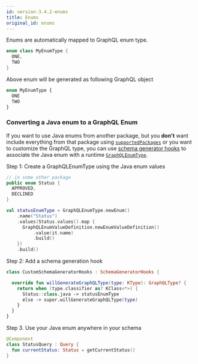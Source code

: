 ```yaml
---
id: version-3.4.2-enums
title: Enums
original_id: enums
---
```


Enums are automatically mapped to GraphQL enum type.

```kotlin
enum class MyEnumType {
  ONE,
  TWO
}
```

Above enum will be generated as following GraphQL object

```graphql
enum MyEnumType {
  ONE
  TWO
}
```

### Converting a Java enum to a GraphQL Enum

If you want to use Java enums from another package, but you **don't** want
include everything from that package using [`supportedPackages`][sp] or you want
to customize the GraphQL type, you can use [schema generator hooks][hooks] to
associate the Java enum with a runtime [`GraphQLEnumType`][javadoc].

[sp]:customizing-schemas/generator-config
[hooks]:customizing-schemas/generator-config#schema-generator-hooks
[javadoc]:https://javadoc.io/doc/com.graphql-java/graphql-java/latest/index.html

Step 1: Create a GraphQLEnumType using the Java enum values

```java
// in some other package
public enum Status {
  APPROVED,
  DECLINED
}
```

```kotlin
val statusEnumType = GraphQLEnumType.newEnum()
    .name("Status")
    .values(Status.values().map {
      GraphQLEnumValueDefinition.newEnumValueDefinition()
          .value(it.name)
          .build()
    })
    .build()
 ```

 Step 2: Add a schema generation hook

```kotlin
class CustomSchemaGeneratorHooks : SchemaGeneratorHooks {

  override fun willGenerateGraphQLType(type: KType): GraphQLType? {
    return when (type.classifier as? KClass<*>) {
      Status::class.java -> statusEnumType
      else -> super.willGenerateGraphQLType(type)
    }
  }
}
```

Step 3. Use your Java enum anywhere in your schema

```kotlin
@Component
class StatusQuery : Query {
  fun currentStatus: Status = getCurrentStatus()
}
```
